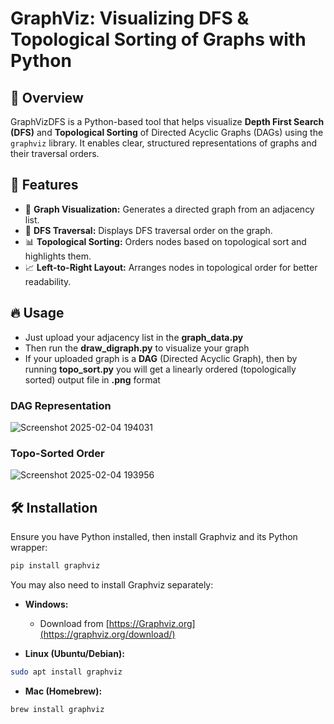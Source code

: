 # GraphViz: Visualizing DFS & Topological Sorting of Graphs with Python

## 📌 Overview
GraphVizDFS is a Python-based tool that helps visualize **Depth First Search (DFS)** and **Topological Sorting** of Directed Acyclic Graphs (DAGs) using the `graphviz` library. It enables clear, structured representations of graphs and their traversal orders.

## 🚀 Features
- 📍 **Graph Visualization:** Generates a directed graph from an adjacency list.
- 🔄 **DFS Traversal:** Displays DFS traversal order on the graph.
- 📊 **Topological Sorting:** Orders nodes based on topological sort and highlights them.
- 📈 **Left-to-Right Layout:** Arranges nodes in topological order for better readability.

## 🔥 Usage
- Just upload your adjacency list in the **graph_data.py**
- Then run the **draw_digraph.py** to visualize your graph
- If your uploaded graph is a **DAG** (Directed Acyclic Graph), then by running **topo_sort.py** you will get a linearly ordered (topologically sorted) output file in **.png** format

### DAG Representation
![Screenshot 2025-02-04 194031](https://github.com/user-attachments/assets/fabe3ec2-1c31-41ed-adc7-4f66e0399db8)

### Topo-Sorted Order
![Screenshot 2025-02-04 193956](https://github.com/user-attachments/assets/27fb3e25-6708-4b0a-80b3-30723a0a0970)


## 🛠 Installation
Ensure you have Python installed, then install Graphviz and its Python wrapper:

```bash
pip install graphviz
```

You may also need to install Graphviz separately:

- **Windows:**
  - Download from [https://Graphviz.org](https://graphviz.org/download/)
  
- **Linux (Ubuntu/Debian):**
```bash
sudo apt install graphviz
```
- **Mac (Homebrew):**
```bash
brew install graphviz
```
